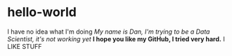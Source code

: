 # hello-world
I have no idea what I'm doing
*My name is Dan, I'm trying to be a Data Scientist, it's not working yet*
**I hope you like my GitHub, I tried very hard.**
I LIKE STUFF